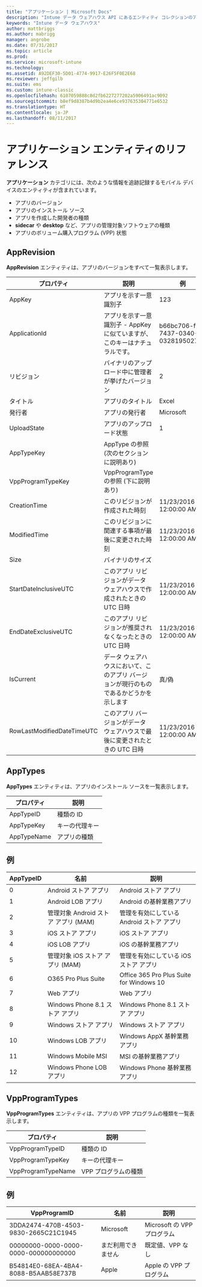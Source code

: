 ```yaml
---
title: "アプリケーション | Microsoft Docs"
description: "Intune データ ウェアハウス API にあるエンティティ コレクションのアプリケーション カテゴリのための参照トピック。"
keywords: "Intune データ ウェアハウス"
author: mattbriggs
ms.author: mabrigg
manager: angrobe
ms.date: 07/31/2017
ms.topic: article
ms.prod: 
ms.service: microsoft-intune
ms.technology: 
ms.assetid: A92DEF30-5D01-4774-9917-E26F5F0E2E68
ms.reviewer: jeffgilb
ms.suite: ems
ms.custom: intune-classic
ms.openlocfilehash: 6107059888c8d2fb6227277202a5906491ac9092
ms.sourcegitcommit: b8ef9d8387b4d9b2ea4e6ce937635304771e6532
ms.translationtype: HT
ms.contentlocale: ja-JP
ms.lasthandoff: 08/11/2017
---
```

# <a name="reference-for-application-entities"></a>アプリケーション エンティティのリファレンス

**アプリケーション** カテゴリには、次のような情報を追跡記録するモバイル デバイスのエンティティが含まれています。

  -  アプリのバージョン
  -  アプリのインストール ソース
  -  アプリを作成した開発者の種類
  -  **sidecar** や **desktop** など、アプリの管理対象ソフトウェアの種類
  -  アプリのボリューム購入プログラム (VPP) 状態

## <a name="apprevision"></a>AppRevision

**AppRevision** エンティティは、アプリのバージョンをすべて一覧表示します。

| プロパティ  | 説明 | 例 |
|---------|------------|--------|
| AppKey |アプリを示す一意識別子 |123 |
| ApplicationId |アプリを示す一意識別子 - AppKey に似ていますが、このキーはナチュラルです。 |b66bc706-ffff-7437-0340-032819502773 |
| リビジョン |バイナリのアップロード中に管理者が挙げたバージョン |2 |
| タイトル |アプリのタイトル |Excel |
| 発行者 |アプリの発行者 |Microsoft |
| UploadState |アプリのアップロード状態 |1 |
| AppTypeKey |AppType の参照 (次のセクションに説明あり) | |
| VppProgramTypeKey |VppProgramType の参照 (下に説明あり) | |
| CreationTime |このリビジョンが作成された時刻 |11/23/2016 12:00:00 AM |
| ModifiedTime |このリビジョンに関連する事項が最後に変更された時刻 |11/23/2016 12:00:00 AM |
| Size |バイナリのサイズ | |
| StartDateInclusiveUTC |このアプリ リビジョンがデータ ウェアハウスで作成されたときの UTC 日時 |11/23/2016 12:00:00 AM |
| EndDateExclusiveUTC |このアプリ リビジョンが推奨されなくなったときの UTC 日時 |11/23/2016 12:00:00 AM |
| IsCurrent |データ ウェアハウスにおいて、このアプリ バージョンが現行のものであるかどうかを示します |真/偽 |
| RowLastModifiedDateTimeUTC |このアプリ バージョンがデータ ウェアハウスで最後に変更されたときの UTC 日時 |11/23/2016 12:00:00 AM |

## <a name="apptypes"></a>AppTypes

**AppTypes** エンティティは、アプリのインストール ソースを一覧表示します。

| プロパティ  | 説明 |
|---------|------------|
| AppTypeID |種類の ID |
| AppTypeKey |キーの代理キー |
| AppTypeName |アプリの種類 |

## <a name="example"></a>例

| AppTypeID  | 名前 | 説明 |
|---------|------------|--------|
| 0 |Android ストア アプリ |Android ストア アプリ |
| 1 |Android LOB アプリ |Android の基幹業務アプリ |
| 2 |管理対象 Android ストア アプリ (MAM) |管理を有効にしている Android ストア アプリ |
| 3 |iOS ストア アプリ |iOS ストア アプリ |
| 4 |iOS LOB アプリ |iOS の基幹業務アプリ |
| 5 |管理対象 iOS ストア アプリ (MAM) |管理を有効にしている iOS ストア アプリ |
| 6 |O365 Pro Plus Suite |Office 365 Pro Plus Suite for Windows 10 |
| 7 |Web アプリ |Web アプリ |
| 8 |Windows Phone 8.1 ストア アプリ |Windows Phone 8.1 ストア アプリ |
| 9 |Windows ストア アプリ |Windows ストア アプリ |
| 10 |Windows LOB アプリ |Windows AppX 基幹業務アプリ |
| 11 |Windows Mobile MSI |MSI の基幹業務アプリ |
| 12 |Windows Phone LOB アプリ |Windows Phone 基幹業務アプリ |


## <a name="vppprogramtypes"></a>VppProgramTypes

**VppProgramTypes** エンティティは、アプリの VPP プログラムの種類を一覧表示します。

| プロパティ  | 説明 |
|---------|------------|
| VppProgramTypeID |種類の ID |
| VppProgramTypeKey |キーの代理キー |
| VppProgramTypeName |VPP プログラムの種類 |

## <a name="example"></a>例

| VppProgramID  | 名前 | 説明 |
|---------|------------|--------|
| 3DDA2474-470B-4503-9830-2665C21C1945 |Microsoft |Microsoft の VPP プログラム |
| 00000000-0000-0000-0000-000000000000 |まだ利用できません |既定値、VPP なし |
| B54814E0-68EA-4BA4-8088-B5AAB58E737B |Apple |Apple の VPP プログラム |
